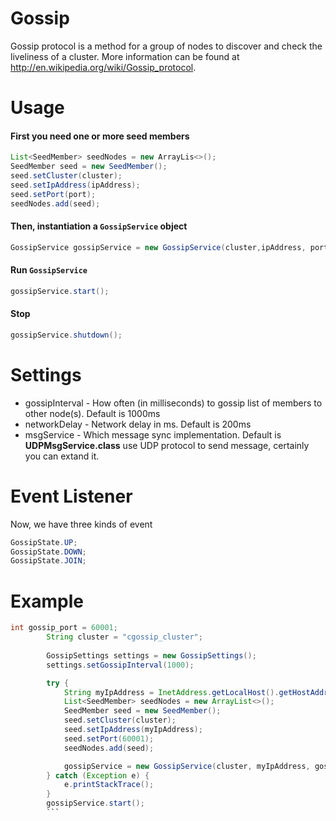 # Gossip
Gossip protocol is a method for a group of nodes to discover and check the liveliness of a cluster. More information can be found at http://en.wikipedia.org/wiki/Gossip_protocol.

# Usage
#### First you need one or more seed members

```java
List<SeedMember> seedNodes = new ArrayLis<>();
SeedMember seed = new SeedMember();
seed.setCluster(cluster);
seed.setIpAddress(ipAddress);
seed.setPort(port);
seedNodes.add(seed);
```


#### Then, instantiation a `GossipService` object
```java
GossipService gossipService = new GossipService(cluster,ipAddress, port, id, seedNodes, new GossipSettings(), (member, state) -> {});
```

#### Run `GossipService`
```java
gossipService.start();
```

#### Stop
```java
gossipService.shutdown();
```

# Settings
* gossipInterval - How often (in milliseconds) to gossip list of members to other node(s). Default is 1000ms
* networkDelay - Network delay in ms. Default is 200ms
* msgService - Which message sync implementation. Default is **UDPMsgService.class** use UDP protocol to send message, certainly you can extand it.

# Event Listener
Now, we have three kinds of event
```java
GossipState.UP;
GossipState.DOWN;
GossipState.JOIN;
```

# Example
```java
int gossip_port = 60001;
        String cluster = "cgossip_cluster";
        
        GossipSettings settings = new GossipSettings();
        settings.setGossipInterval(1000);

        try {
            String myIpAddress = InetAddress.getLocalHost().getHostAddress();
            List<SeedMember> seedNodes = new ArrayList<>();
            SeedMember seed = new SeedMember();
            seed.setCluster(cluster);
            seed.setIpAddress(myIpAddress);
            seed.setPort(60001);
            seedNodes.add(seed);

            gossipService = new GossipService(cluster, myIpAddress, gossip_port, null, seedNodes, settings, (member, state) -> System.out.println("member:" + member + "  state: " + state));
        } catch (Exception e) {
            e.printStackTrace();
        }
        gossipService.start();
        ```
